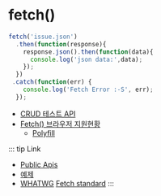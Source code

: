 # fetch()

```js
fetch('issue.json')
  .then(function(response){
    response.json().then(function(data){
      console.log('json data:',data);
    });
  })
 .catch(function(err) {
    console.log('Fetch Error :-S', err);
  });
```

- [CRUD 테스트 API](https://jsonplaceholder.typicode.com/guide.html) 
- [Fetch() 브라우저 지원현황](https://caniuse.com/#search=fetch)
  - [Polyfill](https://ourcodeworld.com/articles/read/625/top-5-best-javascript-polyfills-for-the-fetch-api)


::: tip Link
- [Public Apis](https://github.com/public-apis/public-apis)
- [예제](https://developers.google.com/web/updates/2015/03/introduction-to-fetch)
- [WHATWG](https://ko.wikipedia.org/wiki/WHATWG) [Fetch standard](https://fetch.spec.whatwg.org/)
:::

